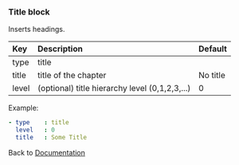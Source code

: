 

### <a name="manual"></a> Title block

Inserts headings.

| Key       |      Description      | Default    |
|:----------|:--------------------- |:-----------|
| type      |  title              |
| title     |  title of the chapter | No title |
| level     |  (optional) title hierarchy level (0,1,2,3,...) | 0 |

Example:
```YAML
- type    : title
  level   : 0
  title   : Some Title
```

Back to [Documentation](../../../README.md#block_basic)
